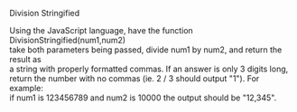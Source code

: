 Division Stringified

Using the JavaScript language, have the function DivisionStringified(num1,num2)  
take both parameters being passed, divide num1 by num2, and return the result as  
a string with properly formatted commas. If an answer is only 3 digits long,  
return the number with no commas (ie. 2 / 3 should output "1"). For example:  
if num1 is 123456789 and num2 is 10000 the output should be "12,345".
